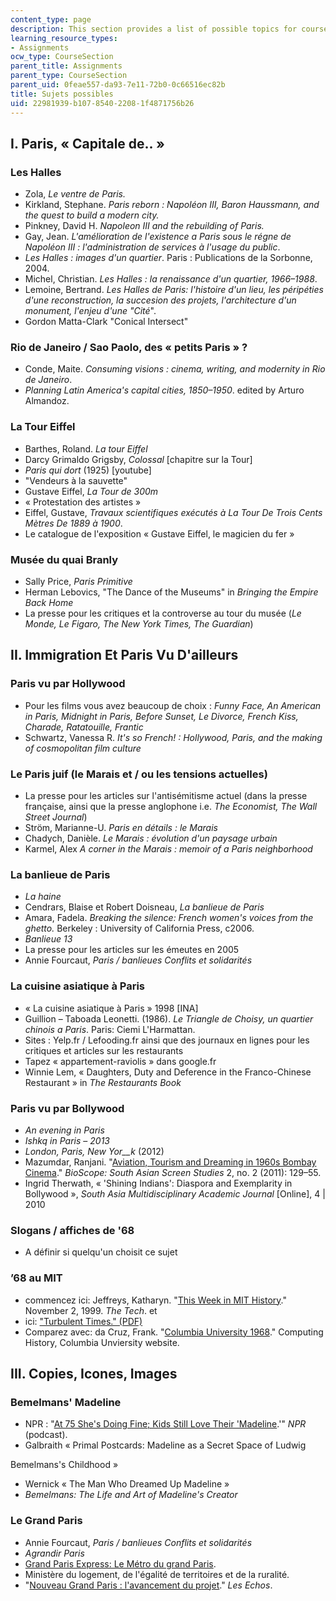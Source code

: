 ```yaml
---
content_type: page
description: This section provides a list of possible topics for course assignments.
learning_resource_types:
- Assignments
ocw_type: CourseSection
parent_title: Assignments
parent_type: CourseSection
parent_uid: 0feae557-da93-7e11-72b0-0c66516ec82b
title: Sujets possibles
uid: 22981939-b107-8540-2208-1f4871756b26
---
```


I. Paris, « Capitale de.. »
---------------------------

### Les Halles

*   Zola, _Le ventre de Paris._
*   Kirkland, Stephane. _Paris reborn : Napoléon III, Baron Haussmann, and the quest to build a modern city._
*   Pinkney, David H. _Napoleon III and the rebuilding of Paris._
*   Gay, Jean. _L'amélioration de l'existence a Paris sous le régne de Napoléon III : l'administration de services à l'usage du public_.
*   _Les Halles : images d'un quartier_. Paris : Publications de la Sorbonne, 2004.
*   Michel, Christian. _Les Halles : la renaissance d'un quartier, 1966–1988_.
*   Lemoine, Bertrand. _Les Halles de Paris: l'histoire d'un lieu, les péripéties d'une reconstruction, la succesion des projets, l'architecture d'un monument, l'enjeu d'une "Cité_".
*   Gordon Matta-Clark "Conical Intersect"

### Rio de Janeiro / Sao Paolo, des « petits Paris » ?

*   Conde, Maite. _Consuming visions : cinema, writing, and modernity in Rio de Janeiro_.
*   _Planning Latin America's capital cities, 1850–1950_. edited by Arturo Almandoz.

### La Tour Eiffel

*   Barthes, Roland. _La tour Eiffel_
*   Darcy Grimaldo Grigsby, _Colossal_ \[chapitre sur la Tour\]
*   _Paris qui dort_ (1925) \[youtube\]
*   "Vendeurs à la sauvette"
*   Gustave Eiffel, _La Tour de 300m_
*   « Protestation des artistes »
*   Eiffel, Gustave, _Travaux scientifiques exécutés à La Tour De Trois Cents Mètres De 1889 à 1900_.
*   Le catalogue de l'exposition « Gustave Eiffel, le magicien du fer »

### Musée du quai Branly

*   Sally Price, _Paris Primitive_
*   Herman Lebovics, "The Dance of the Museums" in _Bringing the Empire Back Home_
*   La presse pour les critiques et la controverse au tour du musée (_Le Monde, Le Figaro, The New York Times, The Guardian_)

II. Immigration Et Paris Vu D'ailleurs
--------------------------------------

### Paris vu par Hollywood

*   Pour les films vous avez beaucoup de choix : _Funny Face, An American in Paris, Midnight in Paris, Before Sunset, Le Divorce, French Kiss, Charade, Ratatouille, Frantic_
*   Schwartz, Vanessa R. _It's so French! : Hollywood, Paris, and the making of cosmopolitan film culture_

### Le Paris juif (le Marais et / ou les tensions actuelles)

*   La presse pour les articles sur l'antisémitisme actuel (dans la presse française, ainsi que la presse anglophone i.e. _The Economist, The Wall Street Journal_)
*   Ström, Marianne-U. _Paris en détails : le Marais_
*   Chadych, Danièle. _Le Marais : évolution d'un paysage urbain_
*   Karmel, Alex _A corner in the Marais : memoir of a Paris neighborhood_

### La banlieue de Paris

*   _La haine_
*   Cendrars, Blaise et Robert Doisneau, _La banlieue de Paris_
*   Amara, Fadela. _Breaking the silence: French women's voices from the ghetto._ Berkeley : University of California Press, c2006.
*   _Banlieue 13_
*   La presse pour les articles sur les émeutes en 2005
*   Annie Fourcaut, _Paris / banlieues Conflits et solidarités_

### La cuisine asiatique à Paris

*   « La cuisine asiatique à Paris » 1998 \[INA\]
*   Guillion – Taboada Leonetti. (1986). _Le Triangle de Choisy, un quartier chinois a Paris_. Paris: Ciemi L'Harmattan.
*   Sites : Yelp.fr / Lefooding.fr ainsi que des journaux en lignes pour les critiques et articles sur les restaurants
*   Tapez « appartement-raviolis » dans google.fr
*   Winnie Lem, « Daughters, Duty and Deference in the Franco-Chinese Restaurant » in _The Restaurants Book_

### Paris vu par Bollywood

*   _An evening in Paris_
*   _Ishkq in Paris_ – _2013_
*   _London, Paris, New Yor__k_ (2012)
*   Mazumdar, Ranjani. "[Aviation, Tourism and Dreaming in 1960s Bombay Cinema](http://dx.doi.org/10.1177/097492761100200203)." _BioScope: South Asian Screen Studies_ 2, no. 2 (2011): 129–55.
*   Ingrid Therwath, « 'Shining Indians': Diaspora and Exemplarity in Bollywood », _South Asia Multidisciplinary Academic Journal_ \[Online\], 4 | 2010

### Slogans / affiches de '68

*   A définir si quelqu'un choisit ce sujet

### ’68 au MIT

*   commencez ici: Jeffreys, Katharyn. "[This Week in MIT History](http://tech.mit.edu/V119/N55/this_week.55f.html )." November 2, 1999. _The Tech_. et
*   ici: ["Turbulent Times." (PDF)](http://web.mit.edu/cis/pdf/Panel_TURBULENT_TIMES.pdf)
*   Comparez avec: da Cruz, Frank. "[Columbia University 1968](http://www.columbia.edu/cu/computinghistory/1968/)." Computing History, Columbia Unviersity website.

III. Copies, Icones, Images
---------------------------

### Bemelmans' Madeline

*   NPR : "[At 75 She's Doing Fine; Kids Still Love Their 'Madeline](http://www.npr.org/2013/10/11/230949629/at-75-shes-doing-fine-kids-still-love-their-madeline).'" _NPR_ (podcast).
*   Galbraith « Primal Postcards: Madeline as a Secret Space of Ludwig

Bemelmans's Childhood »

*   Wernick « The Man Who Dreamed Up Madeline »
*   _Bemelmans: The Life and Art of Madeline's Creator_

### Le Grand Paris

*   Annie Fourcaut, _Paris / banlieues Conflits et solidarités_
*   _Agrandir Paris_
*   [Grand Paris Express: Le Métro du grand Paris](http://www.societedugrandparis.fr).
*   Ministère du logement, de l'égalité de territoires et de la ruralité. 
*   "[Nouveau Grand Paris : l'avancement du projet](https://www.lesechos.fr/2014/01/nouveau-grand-paris-lavancement-du-projet-287232#:~:text=Sa%20mise%20en%20service%20est,en%20passant%20par%20Massy%2DPalaiseau.)." _Les Echos_.